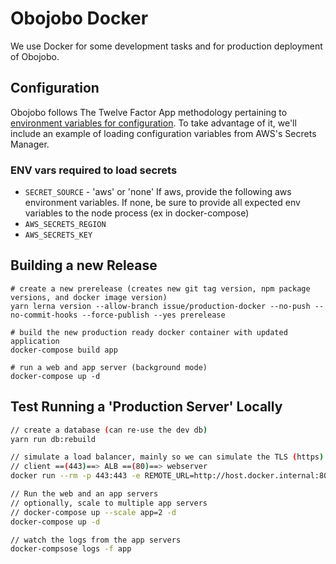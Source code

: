 # Obojobo Docker

We use Docker for some development tasks and for production deployment of Obojobo.


## Configuration

Obojobo follows The Twelve Factor App methodology pertaining to [environment variables for configuration](https://12factor.net/config). To take advantage of it, we'll include an example of loading configuration variables from AWS's Secrets Manager.

### ENV vars required to load secrets

* `SECRET_SOURCE` - 'aws' or 'none'  If aws, provide the following aws environment variables.  If none, be sure to provide all expected env variables to the node process (ex in docker-compose)
* `AWS_SECRETS_REGION`
* `AWS_SECRETS_KEY`


## Building a new Release

```
# create a new prerelease (creates new git tag version, npm package versions, and docker image version)
yarn lerna version --allow-branch issue/production-docker --no-push --no-commit-hooks --force-publish --yes prerelease

# build the new production ready docker container with updated application
docker-compose build app

# run a web and app server (background mode)
docker-compose up -d
```

## Test Running a 'Production Server' Locally

```bash
// create a database (can re-use the dev db)
yarn run db:rebuild

// simulate a load balancer, mainly so we can simulate the TLS (https) terminationg at the LB
// client ==(443)==> ALB ==(80)==> webserver
docker run --rm -p 443:443 -e REMOTE_URL=http://host.docker.internal:80 bostonuniversity/elb-simulator:latest

// Run the web and an app servers
// optionally, scale to multiple app servers
// docker-compose up --scale app=2 -d
docker-compose up -d

// watch the logs from the app servers
docker-compsose logs -f app
```
